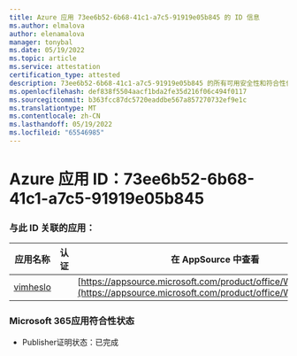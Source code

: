 ```yaml
---
title: Azure 应用 73ee6b52-6b68-41c1-a7c5-91919e05b845 的 ID 信息
ms.author: elmalova
author: elenamalova
manager: tonybal
ms.date: 05/19/2022
ms.topic: article
ms.service: attestation
certification_type: attested
description: 73ee6b52-6b68-41c1-a7c5-91919e05b845 的所有可用安全性和符合性信息信息。
ms.openlocfilehash: def838f5504aacf1bda2fe35d216f06c494f0117
ms.sourcegitcommit: b363fcc87dc5720eaddbe567a857270732ef9e1c
ms.translationtype: MT
ms.contentlocale: zh-CN
ms.lasthandoff: 05/19/2022
ms.locfileid: "65546985"
---
```

# <a name="azure-app-id-73ee6b52-6b68-41c1-a7c5-91919e05b845"></a>Azure 应用 ID：73ee6b52-6b68-41c1-a7c5-91919e05b845


### <a name="apps-associated-with-this-id"></a>与此 ID 关联的应用：
| **应用名称** | **认证** | **在 AppSource 中查看** |
|--------------|---------------|-----------------------|
| [vimheslo](../forward/WA200003843.md) |  | [https://appsource.microsoft.com/product/office/WA200003843](https://appsource.microsoft.com/product/office/WA200003843) |

### <a name="microsoft-365-app-compliance-status"></a>Microsoft 365应用符合性状态
- Publisher证明状态：已完成
